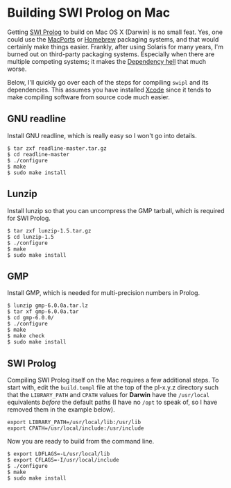 # Building SWI Prolog on Mac

Getting [SWI Prolog](http://www.swi-prolog.org) to build on Mac OS X (Darwin) is no small feat. Yes, one could use the [MacPorts](http://www.macports.org) or [Homebrew](http://brew.sh) packaging systems, and that would certainly make things easier. Frankly, after using Solaris for many years, I'm burned out on third-party packaging systems. Especially when there are multiple competing systems; it makes the [Dependency hell](http://en.wikipedia.org/wiki/Dependency_hell) that much worse.

Below, I'll quickly go over each of the steps for compiling `swipl` and its dependencies. This assumes you have installed [Xcode](https://developer.apple.com/xcode/) since it tends to make compiling software from source code much easier.

## GNU readline

Install GNU readline, which is really easy so I won't go into details.

```
$ tar zxf readline-master.tar.gz
$ cd readline-master
$ ./configure
$ make
$ sudo make install
```

## Lunzip

Install lunzip so that you can uncompress the GMP tarball, which is required for SWI Prolog.

```
$ tar zxf lunzip-1.5.tar.gz
$ cd lunzip-1.5
$ ./configure
$ make
$ sudo make install
```

## GMP

Install GMP, which is needed for multi-precision numbers in Prolog.

```
$ lunzip gmp-6.0.0a.tar.lz
$ tar xf gmp-6.0.0a.tar
$ cd gmp-6.0.0/
$ ./configure
$ make
$ make check
$ sudo make install
```

## SWI Prolog

Compiling SWI Prolog itself on the Mac requires a few additional steps. To start with, edit the `build.templ` file at the top of the pl-x.y.z directory such that the `LIBRARY_PATH` and `CPATH` values for __Darwin__ have the `/usr/local` equivalents _before_ the default paths (I have no `/opt` to speak of, so I have removed them in the example below).

```
export LIBRARY_PATH=/usr/local/lib:/usr/lib
export CPATH=/usr/local/include:/usr/include
```

Now you are ready to build from the command line.

```
$ export LDFLAGS=-L/usr/local/lib
$ export CFLAGS=-I/usr/local/include
$ ./configure
$ make
$ sudo make install
```
